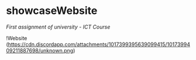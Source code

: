 # **showcaseWebsite**
*First assignment of university - ICT Course*

!Website (https://cdn.discordapp.com/attachments/1017399395639099415/1017399409211887698/unknown.png)
